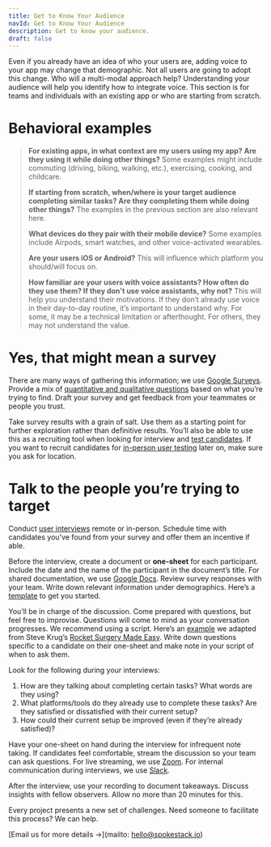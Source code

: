 ```yaml
---
title: Get to Know Your Audience
navId: Get to Know Your Audience
description: Get to know your audience.
draft: false
---
```


Even if you already have an idea of who your users are, adding voice to your app may change that demographic. Not all users are going to adopt this change. Who will a multi-modal approach help? Understanding your audience will help you identify how to integrate voice. This section is for teams and individuals with an existing app or who are starting from scratch.

# **Behavioral examples**

> **For existing apps, in what context are my users using my app? Are they using it while doing other things?**
> Some examples might include commuting (driving, biking, walking, etc.), exercising, cooking, and childcare.
>
> **If starting from scratch, when/where is your target audience completing similar tasks? Are they completing them while doing other things?**
> The examples in the previous section are also relevant here.
>
> **What devices do they pair with their mobile device?**
> Some examples include Airpods, smart watches, and other voice-activated wearables.
>
> **Are your users iOS or Android?**
> This will influence which platform you should/will focus on.
>
> **How familiar are your users with voice assistants? How often do they use them? If they don't use voice assistants, why not?**
> This will help you understand their motivations. If they don’t already use voice in their day-to-day routine, it’s important to understand why. For some, it may be a technical limitation or afterthought. For others, they may not understand the value.

# **Yes, that might mean a survey**

There are many ways of gathering this information; we use [Google Surveys](https://surveys.google.com/warm-welcome?dest=%2Fyour-surveys%3Fcategory%3Dexample). Provide a mix of [quantitative and qualitative questions](https://www.nngroup.com/articles/qualitative-surveys/) based on what you’re trying to find. Draft your survey and get feedback from your teammates or people you trust.

Take survey results with a grain of salt. Use them as a starting point for further exploration rather than definitive results. You’ll also be able to use this as a recruiting tool when looking for interview and [test candidates](/docs/Design/test-with-real-people). If you want to recruit candidates for [in-person user testing](/docs/Design/test-with-real-people) later on, make sure you ask for location.

# **Talk to the people you’re trying to target**

Conduct [user interviews](https://www.nngroup.com/articles/user-interviews/) remote or in-person. Schedule time with candidates you’ve found from your survey and offer them an incentive if able.

Before the interview, create a document or **one-sheet** for each participant. Include the date and the name of the participant in the document’s title. For shared documentation, we use [Google Docs](https://www.google.com/docs/about/). Review survey responses with your team. Write down relevant information under demographics. Here’s a [template](https://docs.google.com/document/d/15YtXuLhlOKrNa6m9ElFBuG-O2ppCc4obVlivl4Dhqfk/edit?usp=sharing) to get you started.

You’ll be in charge of the discussion. Come prepared with questions, but feel free to improvise. Questions will come to mind as your conversation progresses. We recommend using a script. Here’s an [example](https://docs.google.com/document/d/1KdaeVRv1nlvMvZTMyglkvuv8EG8z6Lcv8Ca9-oLUkjY/edit?usp=sharing) we adapted from Steve Krug’s [Rocket Surgery Made Easy](https://www.amazon.com/Rocket-Surgery-Made-Easy-Yourself/dp/0321657292). Write down questions specific to a candidate on their one-sheet and make note in your script of when to ask them.

Look for the following during your interviews:

1. How are they talking about completing certain tasks? What words are they using?
2. What platforms/tools do they already use to complete these tasks? Are they satisfied or dissatisfied with their current setup?
3. How could their current setup be improved (even if they’re already satisfied)?

Have your one-sheet on hand during the interview for infrequent note taking. If candidates feel comfortable, stream the discussion so your team can ask questions. For live streaming, we use [Zoom](https://zoom.us/). For internal communication during interviews, we use [Slack](https://slack.com/).

After the interview, use your recording to document takeaways. Discuss insights with fellow observers. Allow no more than 20 minutes for this.

Every project presents a new set of challenges. Need someone to facilitate this process? We can help.

[Email us for more details →](mailto: hello@spokestack.io)
